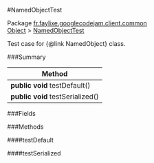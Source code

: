 #NamedObjectTest

Package [fr.faylixe.googlecodejam.client.common](https://github.com/Faylixe/googlecodejam-client/blob/master/fr/faylixe/googlecodejam/client/common)<br>
[Object]() > [NamedObjectTest](https://github.com/Faylixe/googlecodejam-client/blob/master/javadoc/fr/faylixe/googlecodejam/client/common/NamedObjectTest.md)

Test case for {@link NamedObject} class.

###Summary


| Method |
| --- |
| **public** **void** testDefault() |
| **public** **void** testSerialized() |

###Fields


###Methods

####testDefault


####testSerialized


